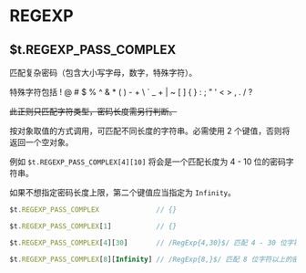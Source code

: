 # REGEXP

## $t.REGEXP_PASS_COMPLEX

匹配复杂密码（包含大小写字母，数字，特殊字符）。

特殊字符包括 ! @ # $ % ^ & * ( ) - + \ ` _ + | ~ [ ] { } : ; " ' < > , . / ?

~~此正则只匹配字符类型，密码长度需另行判断。~~

按对象取值的方式调用，可匹配不同长度的字符串。必需使用 2 个键值，否则将返回一个空对象。

例如 `$t.REGEXP_PASS_COMPLEX[4][10]` 将会是一个匹配长度为 4 - 10 位的密码字符串。

如果不想指定密码长度上限，第二个键值应当指定为 `Infinity`。

```javascript
$t.REGEXP_PASS_COMPLEX              // {}

$t.REGEXP_PASS_COMPLEX[1]           // {}

$t.REGEXP_PASS_COMPLEX[4][30]       // /RegExp{4,30}$/ 匹配 4 - 30 位字符长度的密码

$t.REGEXP_PASS_COMPLEX[8][Infinity] // /RegExp{8,}$/ 匹配 8 位字符以上的密码
```
